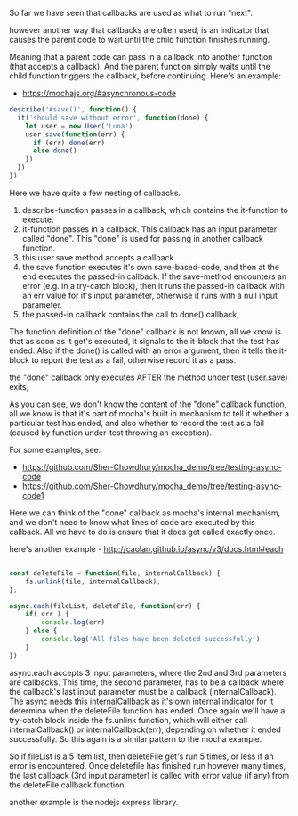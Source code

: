 So far we have seen that callbacks are used as what to run "next". 

however another way that callbacks are often used, is an indicator that causes the parent code to wait until the child function finishes running. 


Meaning that a parent code can pass in a callback into another function (that accepts a callback). And the parent function simply waits until the child function triggers the callback, before continuing.  Here's an example:

- https://mochajs.org/#asynchronous-code


```javascript
describe('#save()', function() {
  it('should save without error', function(done) {
    let user = new User('Luna')
    user.save(function(err) {
      if (err) done(err)
      else done()
    })
  })
})
```

Here we have quite a few nesting of callbacks. 

1. describe-function passes in a callback, which contains the it-function to execute. 
2. it-function passes in a callback. This callback has an input parameter called "done". This "done" is used for passing in another callback function. 
3. this user.save method accepts a callback
4. the save function executes it's own save-based-code, and then at the end executes the passed-in callback. If the save-method encounters an error (e.g. in a try-catch block), then it runs the passed-in callback with an err value for it's input parameter, otherwise it runs with a null input parameter.  
5. the passed-in callback contains the call to done() callback, 


The function definition of the "done" callback is not known, all we know is that as soon as it get's executed, it signals to the it-block that the test has ended. Also if the done() is called with an error argument, then it tells the it-block to report the test as a fail, otherwise record it as a pass. 


the "done" callback only executes AFTER the method under test (user.save) exits,

As you can see, we don't know the content of the "done" callback function, all we know is that it's part of mocha's built in mechanism to tell it whether a particular test has ended, and also whether to record the test as a fail (caused by function under-test throwing an exception). 

For some examples, see:

- https://github.com/Sher-Chowdhury/mocha_demo/tree/testing-async-code
- https://github.com/Sher-Chowdhury/mocha_demo/tree/testing-async-code1


Here we can think of the "done" callback as mocha's internal mechanism, and we don't need to know what lines of code are executed by this callback. All we have to do is ensure that it does get called exactly once. 


here's another example - http://caolan.github.io/async/v3/docs.html#each

```javascript

const deleteFile = function(file, internalCallback) {
    fs.unlink(file, internalCallback);
};

async.each(fileList, deleteFile, function(err) {
    if( err ) {
        console.log(err)
    } else {
        console.log('All files have been deleted successfully')
    }
})
```

async.each accepts 3 input parameters, where the 2nd and 3rd parameters are callbacks. 
This time, the second parameter, has to be a callback where the callback's last input parameter must be a callback (internalCallback). The async needs this internalCallback as it's own internal indicator for it determina when the deleteFile function has ended. Once again we'll have a try-catch block inside the 
fs.unlink function, which will either call internalCallback() or internalCallback(err), depending on whether it ended successfully. So this again is a similar pattern to the mocha example. 

So if fileList is a 5 item list, then deleteFile get's run 5 times, or less if an error is encountered. Once deletefile has finished run however many times, the last callback (3rd input parameter) is called with error value (if any) from the deleteFile callback function. 


another example is the nodejs express library. 